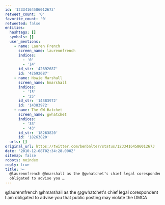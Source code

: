 ```yaml
---
id: '12334164586012673'
retweet_count: '0'
favorite_count: '0'
retweeted: false
entities:
  hashtags: []
  symbols: []
  user_mentions:
    - name: Lauren French
      screen_name: laurennfrench
      indices:
        - '0'
        - '14'
      id_str: '42692687'
      id: '42692687'
    - name: Howie Marshall
      screen_name: hmarshall
      indices:
        - '15'
        - '25'
      id_str: '14383972'
      id: '14383972'
    - name: The GW Hatchet
      screen_name: gwhatchet
      indices:
        - '33'
        - '43'
      id_str: '18263820'
      id: '18263820'
  urls: []
original_url: https://twitter.com/benbalter/status/12334164586012673
date: '2010-12-08T02:34:28.000Z'
sitemap: false
robots: noindex
reply: true
title: >-
  @laurennfrench @hmarshall as the @gwhatchet's chief legal corespondent I am
  obligated to advise you …
---
```


@laurennfrench @hmarshall as the @gwhatchet's chief legal corespondent I am obligated to advise you that public posting may violate the DMCA